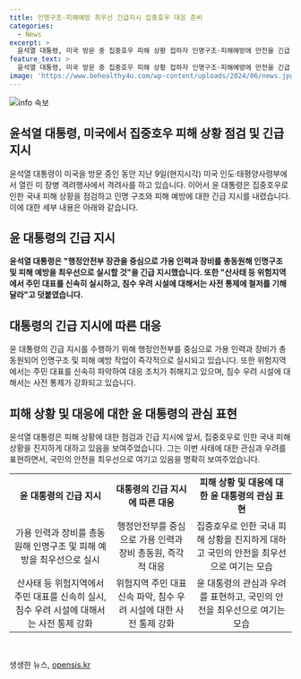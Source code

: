 ```yaml
---
title: 인명구조·피해예방 최우선 긴급지시 집중호우 대응 준비
categories:
  - News
excerpt: >
  윤석열 대통령, 미국 방문 중 집중호우 피해 상황 접하자 인명구조·피해예방에 만전을 긴급 지시. 이에 따라 행정안전부 등에 가용 인력과 장비 총동원해 인명구조·피해예방 최우선으로 당부. 또 산사태 등 위험지역 주민 신속 대표 실시, 침수 우려 시설 사전 통제 요청.
feature_text: >
  윤석열 대통령, 미국 방문 중 집중호우 피해 상황 접하자 인명구조·피해예방에 만전을 긴급 지시. 이에 따라 행정안전부 등에 가용 인력과 장비 총동원해 인명구조·피해예방 최우선으로 당부. 또 산사태 등 위험지역 주민 신속 대표 실시, 침수 우려 시설 사전 통제 요청.
image: 'https://www.behealthy4u.com/wp-content/uploads/2024/06/news.jpg'
---
```


<p><img src="https://www.behealthy4u.com/wp-content/uploads/2024/06/news.jpg" alt="info 속보" /></p>

<h2>윤석열 대통령, 미국에서 집중호우 피해 상황 점검 및 긴급 지시</h2>

<p data-ke-size="size16">윤석열 대통령이 미국을 방문 중인 동안 지난 9일(현지시각) 미국 인도·태평양사령부에서 열린 미 장병 격려행사에서 격려사를 하고 있습니다. 이어서 윤 대통령은 집중호우로 인한 국내 피해 상황을 점검하고 인명 구조와 피해 예방에 대한 긴급 지시를 내렸습니다. 이에 대한 세부 내용은 아래와 같습니다.</p>

<h2>윤 대통령의 긴급 지시</h2>

<p data-ke-size="size16"><b>윤석열 대통령은 "행정안전부 장관을 중심으로 가용 인력과 장비를 총동원해 인명구조 및 피해 예방을 최우선으로 실시할 것"을 긴급 지시했습니다. 또한 "산사태 등 위험지역에서 주민 대표를 신속히 실시하고, 침수 우려 시설에 대해서는 사전 통제에 철저를 기해달라"고 덧붙였습니다.</b></p>

<h2>대통령의 긴급 지시에 따른 대응</h2>

<p data-ke-size="size16">윤 대통령의 긴급 지시를 수행하기 위해 행정안전부를 중심으로 가용 인력과 장비가 총동원되어 인명구조 및 피해 예방 작업이 즉각적으로 실시되고 있습니다. 또한 위험지역에서는 주민 대표를 신속히 파악하여 대응 조치가 취해지고 있으며, 침수 우려 시설에 대해서는 사전 통제가 강화되고 있습니다.</p>

<h2>피해 상황 및 대응에 대한 윤 대통령의 관심 표현</h2>

<p data-ke-size="size16">윤석열 대통령은 피해 상황에 대한 점검과 긴급 지시에 앞서, 집중호우로 인한 국내 피해 상황을 진지하게 대하고 있음을 보여주었습니다. 그는 이번 사태에 대한 관심과 우려를 표현하면서, 국민의 안전을 최우선으로 여기고 있음을 명확히 보여주었습니다.</p>

<table>
<tbody>
<tr>
<td style="text-align: center; height: 17px;"><b>윤 대통령의 긴급 지시</b></td>
<td style="text-align: center; height: 17px;"><b>대통령의 긴급 지시에 따른 대응</b></td>
<td style="text-align: center; height: 17px;"><b>피해 상황 및 대응에 대한 윤 대통령의 관심 표현</b></td>
</tr>
<tr>
<td style="text-align: center; height: 17px;">가용 인력과 장비를 총동원해 인명구조 및 피해 예방을 최우선으로 실시</td>
<td style="text-align: center; height: 17px;">행정안전부를 중심으로 가용 인력과 장비 총동원, 즉각적 대응</td>
<td style="text-align: center; height: 17px;">집중호우로 인한 국내 피해 상황을 진지하게 대하고 국민의 안전을 최우선으로 여기는 모습</td>
</tr>
<tr>
<td style="text-align: center; height: 17px;">산사태 등 위험지역에서 주민 대표를 신속히 실시, 침수 우려 시설에 대해서는 사전 통제 강화</td>
<td style="text-align: center; height: 17px;">위험지역 주민 대표 신속 파악, 침수 우려 시설에 대한 사전 통제 강화</td>
<td style="text-align: center; height: 17px;">윤 대통령의 관심과 우려를 표현하고, 국민의 안전을 최우선으로 여기는 모습</td>
</tr>
</tbody>
</table>

<p data-ke-size="size16">&nbsp;</p>
생생한 뉴스, <a href="https://opensis.kr" rel="dofollow">opensis.kr</a>


